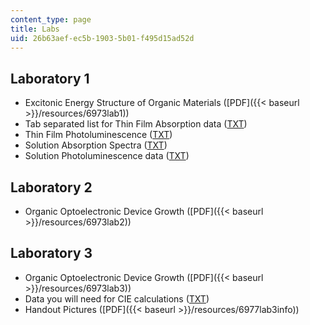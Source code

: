 ```yaml
---
content_type: page
title: Labs
uid: 26b63aef-ec5b-1903-5b01-f495d15ad52d
---
```


Laboratory 1
------------

*   Excitonic Energy Structure of Organic Materials ([PDF]({{< baseurl >}}/resources/6973lab1))
*   Tab separated list for Thin Film Absorption data ([TXT](/courses/electrical-engineering-and-computer-science/6-973-organic-optoelectronics-spring-2003/labs/filmAbs.TXT))
*   Thin Film Photoluminescence ([TXT](/courses/electrical-engineering-and-computer-science/6-973-organic-optoelectronics-spring-2003/labs/filmPL.TXT))
*   Solution Absorption Spectra ([TXT](/courses/electrical-engineering-and-computer-science/6-973-organic-optoelectronics-spring-2003/labs/solAbs.TXT))
*   Solution Photoluminescence data ([TXT](/courses/electrical-engineering-and-computer-science/6-973-organic-optoelectronics-spring-2003/labs/solPL.TXT))

Laboratory 2
------------

*   Organic Optoelectronic Device Growth ([PDF]({{< baseurl >}}/resources/6973lab2))

Laboratory 3
------------

*   Organic Optoelectronic Device Growth ([PDF]({{< baseurl >}}/resources/6973lab3))
*   Data you will need for CIE calculations ([TXT](/courses/electrical-engineering-and-computer-science/6-973-organic-optoelectronics-spring-2003/labs/CIE.txt))
*   Handout Pictures ([PDF]({{< baseurl >}}/resources/6977lab3info))